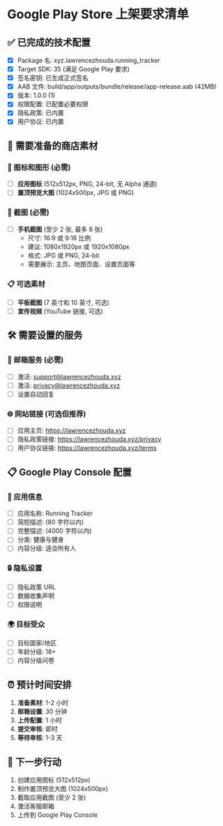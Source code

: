 # Google Play Store 上架要求清单

## ✅ 已完成的技术配置

- [x] Package 名: xyz.lawrencezhouda.running_tracker
- [x] Target SDK: 35 (满足 Google Play 要求)
- [x] 签名密钥: 已生成正式签名
- [x] AAB 文件: build/app/outputs/bundle/release/app-release.aab (42MB)
- [x] 版本: 1.0.0 (1)
- [x] 权限配置: 已配置必要权限
- [x] 隐私政策: 已内置
- [x] 用户协议: 已内置

## 📱 需要准备的商店素材

### 🎨 图标和图形 (必需)

- [ ] **应用图标** (512x512px, PNG, 24-bit, 无 Alpha 通道)
- [ ] **置顶预览大图** (1024x500px, JPG 或 PNG)

### 📸 截图 (必需)

- [ ] **手机截图** (至少 2 张, 最多 8 张)
  - 尺寸: 16:9 或 9:16 比例
  - 建议: 1080x1920px 或 1920x1080px
  - 格式: JPG 或 PNG, 24-bit
  - 需要展示: 主页、地图页面、设置页面等

### 📋 可选素材

- [ ] **平板截图** (7 英寸和 10 英寸, 可选)
- [ ] **宣传视频** (YouTube 链接, 可选)

## 🛠️ 需要设置的服务

### 📧 邮箱服务 (必需)

- [ ] 激活: support@lawrencezhouda.xyz
- [ ] 激活: privacy@lawrencezhouda.xyz
- [ ] 设置自动回复

### 🌐 网站链接 (可选但推荐)

- [ ] 应用主页: https://lawrencezhouda.xyz
- [ ] 隐私政策链接: https://lawrencezhouda.xyz/privacy
- [ ] 用户协议链接: https://lawrencezhouda.xyz/terms

## 📋 Google Play Console 配置

### 🎯 应用信息

- [ ] 应用名称: Running Tracker
- [ ] 简短描述: (80 字符以内)
- [ ] 完整描述: (4000 字符以内)
- [ ] 分类: 健康与健身
- [ ] 内容分级: 适合所有人

### 🔒 隐私设置

- [ ] 隐私政策 URL
- [ ] 数据收集声明
- [ ] 权限说明

### 🌍 目标受众

- [ ] 目标国家/地区
- [ ] 年龄分级: 18+
- [ ] 内容分级问卷

## ⏰ 预计时间安排

1. **准备素材**: 1-2 小时
2. **邮箱设置**: 30 分钟
3. **上传配置**: 1 小时
4. **提交审核**: 即时
5. **等待审核**: 1-3 天

## 🎯 下一步行动

1. 创建应用图标 (512x512px)
2. 制作置顶预览大图 (1024x500px)
3. 截取应用截图 (至少 2 张)
4. 激活客服邮箱
5. 上传到 Google Play Console

